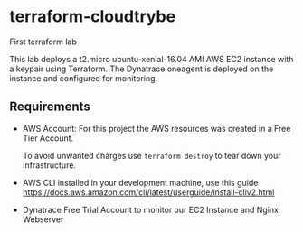# terraform-cloudtrybe
First terraform lab

This lab deploys a t2.micro ubuntu-xenial-16.04 AMI AWS EC2 instance with a keypair using Terraform. The Dynatrace oneagent is deployed on the instance and configured for monitoring.

## Requirements
* AWS Account: For this project the AWS resources was created in a Free Tier Account. 

  To avoid unwanted charges use ```terraform destroy``` to tear down your infrastructure. 
 * AWS CLI installed in your development machine, use this guide https://docs.aws.amazon.com/cli/latest/userguide/install-cliv2.html
* Dynatrace Free Trial Account to monitor our EC2 Instance and Nginx Webserver

